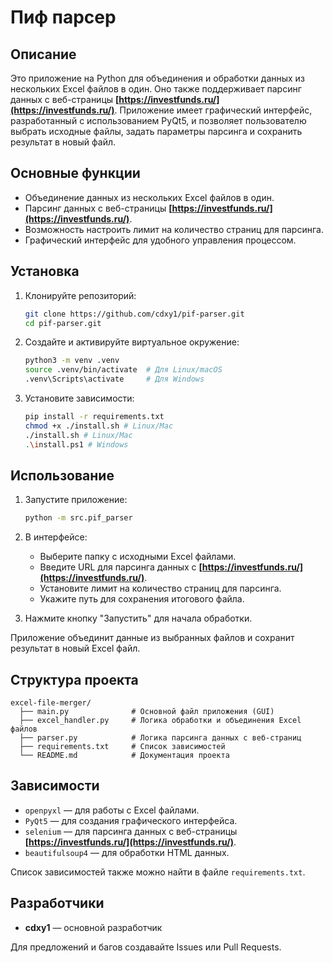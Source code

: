 # Пиф парсер

## Описание

Это приложение на Python для объединения и обработки данных из нескольких Excel файлов в один. Оно также поддерживает парсинг данных с веб-страницы **[https://investfunds.ru/](https://investfunds.ru/)**. Приложение имеет графический интерфейс, разработанный с использованием PyQt5, и позволяет пользователю выбрать исходные файлы, задать параметры парсинга и сохранить результат в новый файл.

## Основные функции

- Объединение данных из нескольких Excel файлов в один.
- Парсинг данных с веб-страницы **[https://investfunds.ru/](https://investfunds.ru/)**.
- Возможность настроить лимит на количество страниц для парсинга.
- Графический интерфейс для удобного управления процессом.

## Установка

1. Клонируйте репозиторий:

    ```bash
    git clone https://github.com/cdxy1/pif-parser.git
    cd pif-parser.git
    ```

2. Создайте и активируйте виртуальное окружение:

    ```bash
    python3 -m venv .venv
    source .venv/bin/activate  # Для Linux/macOS
    .venv\Scripts\activate     # Для Windows
    ```

3. Установите зависимости:

    ```bash
    pip install -r requirements.txt
    chmod +x ./install.sh # Linux/Mac
    ./install.sh # Linux/Mac
    .\install.ps1 # Windows
    ```

## Использование

1. Запустите приложение:

    ```bash
    python -m src.pif_parser
    ```

2. В интерфейсе:

    - Выберите папку с исходными Excel файлами.
    - Введите URL для парсинга данных с **[https://investfunds.ru/](https://investfunds.ru/)**.
    - Установите лимит на количество страниц для парсинга.
    - Укажите путь для сохранения итогового файла.

3. Нажмите кнопку "Запустить" для начала обработки.

Приложение объединит данные из выбранных файлов и сохранит результат в новый Excel файл.

## Структура проекта
```
excel-file-merger/
  ├── main.py              # Основной файл приложения (GUI)
  ├── excel_handler.py     # Логика обработки и объединения Excel файлов
  ├── parser.py            # Логика парсинга данных с веб-страниц
  ├── requirements.txt     # Список зависимостей
  └── README.md            # Документация проекта
```


## Зависимости

- `openpyxl` — для работы с Excel файлами.
- `PyQt5` — для создания графического интерфейса.
- `selenium` — для парсинга данных с веб-страницы **[https://investfunds.ru/](https://investfunds.ru/)**.
- `beautifulsoup4` — для обработки HTML данных.

Список зависимостей также можно найти в файле `requirements.txt`.


## Разработчики

- **cdxy1** — основной разработчик

Для предложений и багов создавайте Issues или Pull Requests.


